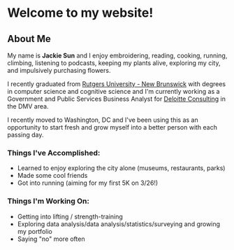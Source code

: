 # Welcome to my website!

## About Me
My name is **Jackie Sun** and I enjoy embroidering, reading, cooking, running, climbing, listening to podcasts, keeping my plants alive, exploring my city, and impulsively purchasing flowers.

I recently graduated from [Rutgers University - New Brunswick](https://newbrunswick.rutgers.edu/) with degrees in computer science and cognitive science and I'm currently working as a Government and Public Services Business Analyst for [Deloitte Consulting](https://www2.deloitte.com/global/en/services/consulting-deloitte.html) in the DMV area.

I recently moved to Washington, DC and I've been using this as an opportunity to start fresh and grow myself into a better person with each passing day.

### Things I've Accomplished:
- Learned to enjoy exploring the city alone (museums, restaurants, parks)
- Made some cool friends
- Got into running (aiming for my first 5K on 3/26!)

### Things I'm Working On:
- Getting into lifting / strength-training
- Exploring data analysis/data analysis/statistics/surveying and growing my portfolio
- Saying "no" more often

